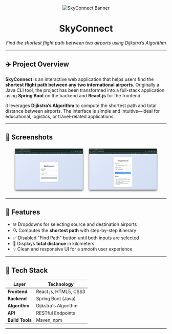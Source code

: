 <p align="center">
  <img src="https://capsule-render.vercel.app/api?type=waving&color=gradient&height=100&text=SkyConnect" alt="SkyConnect Banner"/>
</p>

<h1 align="center">SkyConnect</h1>

<p align="center">
  <em>Find the shortest flight path between two airports using Dijkstra’s Algorithm</em>
</p>

---

## ✈️ Project Overview

**SkyConnect** is an interactive web application that helps users find the **shortest flight path between any two international airports**. Originally a Java CLI tool, the project has been transformed into a full-stack application using **Spring Boot** on the backend and **React.js** for the frontend.

It leverages **Dijkstra’s Algorithm** to compute the shortest path and total distance between airports. The interface is simple and intuitive—ideal for educational, logistics, or travel-related applications.

---

## 📸 Screenshots

<p align="center">
  <img src="Resources/img-1.png" alt="Initial Form State" width="45%"/>
  <img src="Resources/img-2.png" alt="Shortest Path Result" width="45%"/>
</p>

---

## 🎯 Features

- 🌐 Dropdowns for selecting source and destination airports  
- 🔍 Computes the **shortest path** with step-by-step itinerary  
- ✅ Disabled "Find Path" button until both inputs are selected  
- 📏 Displays **total distance** in kilometers  
- 💡 Clean and responsive UI for a smooth user experience

---

## 🧰 Tech Stack

| Layer        | Technology              |
| ------------ | ----------------------- |
| **Frontend** | React.js, HTML5, CSS3   |
| **Backend**  | Spring Boot (Java)      |
| **Algorithm**| Dijkstra's Algorithm    |
| **API**      | RESTful Endpoints       |
| **Build Tools** | Maven, npm           |

---
